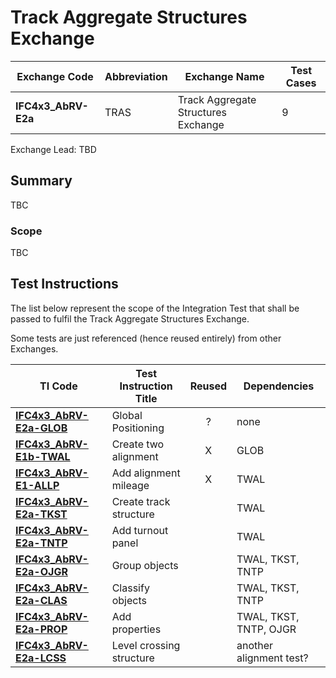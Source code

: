 # Track Aggregate Structures Exchange

| Exchange Code       | Abbreviation | Exchange Name                       | Test Cases |
|---------------------|--------------|-------------------------------------|------------|
| **IFC4x3_AbRV-E2a** | TRAS         | Track Aggregate Structures Exchange | 9          |

Exchange Lead: TBD

## Summary

TBC

### Scope

TBC

## Test Instructions
The list below represent the scope of the Integration Test that shall be passed to fulfil the Track Aggregate Structures Exchange.

Some tests are just referenced (hence reused entirely) from other Exchanges.

| TI Code                            | Test Instruction Title   | Reused | Dependencies           |
|------------------------------------|--------------------------|:------:|------------------------|
| [**IFC4x3_AbRV-E2a-GLOB**](./GLOB) | Global Positioning       | ?      | none                   |
| [**IFC4x3_AbRV-E1b-TWAL**](./TWAL) | Create two alignment     | X      | GLOB                   |
| [**IFC4x3_AbRV-E1-ALLP**](./ALLP)  | Add alignment mileage    | X      | TWAL                   |
| [**IFC4x3_AbRV-E2a-TKST**](./TKST) | Create track structure   |        | TWAL                   |
| [**IFC4x3_AbRV-E2a-TNTP**](./TNTP) | Add turnout panel        |        | TWAL                   |
| [**IFC4x3_AbRV-E2a-OJGR**](./OJGR) | Group objects            |        | TWAL, TKST, TNTP       |
| [**IFC4x3_AbRV-E2a-CLAS**](./CLAS) | Classify objects         |        | TWAL, TKST, TNTP       |
| [**IFC4x3_AbRV-E2a-PROP**](./PROP) | Add properties           |        | TWAL, TKST, TNTP, OJGR |
| [**IFC4x3_AbRV-E2a-LCSS**](./LCSS) | Level crossing structure |        | another alignment test?|
